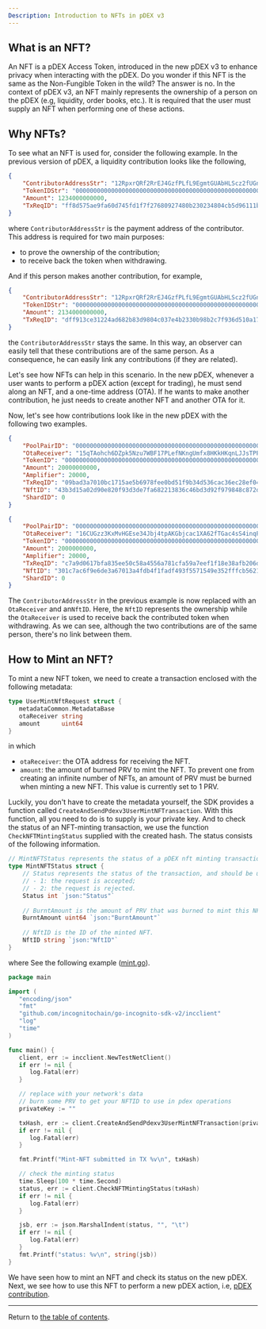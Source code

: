 ```yaml
---
Description: Introduction to NFTs in pDEX v3
---
```


## What is an NFT?
An NFT is a pDEX Access Token, introduced in the new pDEX v3 to enhance privacy when interacting with the pDEX.
Do you wonder if this NFT is the same as the Non-Fungible Token in the wild? The answer is no. In the context of pDEX v3, an NFT
mainly represents the ownership of a person on the pDEX (e.g, liquidity, order books, etc.). It is required that the user must supply
an NFT when performing one of these actions.

## Why NFTs?
To see what an NFT is used for, consider the following example. In the previous version of pDEX, a liquidity contribution looks
like the following,
```json
{
    "ContributorAddressStr": "12RpxrQRf2RrEJ4GzfPLfL9EgmtGUAbHLScz2fUGn8PCp7BLQMGWBPbenMd7U4wdrPV9SjJYueNNQ8iZuExb3j3Fhb389kE5kmozRfU",
    "TokenIDStr": "0000000000000000000000000000000000000000000000000000000000000004",
    "Amount": 1234000000000,
    "TxReqID": "ff8d575ae9fa60d745fd1f7f27680927480b230234804cb5d96111bc5b166b29"
}
```
where `ContributorAddressStr` is the payment address of the contributor. This address is required for two main purposes:
* to prove the ownership of the contribution;
* to receive back the token when withdrawing.

And if this person makes another contribution, for example,
```json
{
    "ContributorAddressStr": "12RpxrQRf2RrEJ4GzfPLfL9EgmtGUAbHLScz2fUGn8PCp7BLQMGWBPbenMd7U4wdrPV9SjJYueNNQ8iZuExb3j3Fhb389kE5kmozRfU",
    "TokenIDStr": "0000000000000000000000000000000000000000000000000000000000000004",
    "Amount": 2134000000000,
    "TxReqID": "dff913ce31224ad682b83d9804c037e4b2330b98b2c7f936d510a1734370a7ee"
}
```
the `ContributorAddressStr` stays the same. In this way, an observer can easily tell that these contributions are of the same person. As a consequence,
he can easily link any contributions (if they are related).

Let's see how NFTs can help in this scenario. In the new pDEX, whenever a user wants to perform a pDEX action (except for trading), he must send along an NFT, and a one-time address (OTA). If he wants to
make another contribution, he just needs to create another NFT and another OTA for it.

Now, let's see how contributions look like in the new pDEX with the following two examples.
```json
{
    "PoolPairID": "0000000000000000000000000000000000000000000000000000000000000004-00000000000000000000000000000000000000000000000000000000000115dc-03696365b2ff79bb9ef35bf43a74e655ffadae0fa139b8016148d7a036716c5c",
    "OtaReceiver": "15qTAohch6DZpk5Nzu7WBF17PLefNKngUmfx8HKkHKqnLJJsTPPopgBhCEQDPk82caHaPEb8WfvdP33WCwK3uG5WWHi1FykHf7VVK8LqpdJYy4wrTMz1o378c16fx5TVYyA2TX4LFJUGjCYa",
    "TokenID": "00000000000000000000000000000000000000000000000000000000000115dc",
    "Amount": 20000000000,
    "Amplifier": 20000,
    "TxReqID": "09bad3a7010bc1715ae5b6978fee0bd51f9b34d536cac36ec28ef0440c4ef59c",
    "NftID": "43b3d15a02d90e820f93d3de7fa682213836c46bd3d92f979848c872d5449bc9",
    "ShardID": 0
}
```

```json
{
    "PoolPairID": "0000000000000000000000000000000000000000000000000000000000000004-00000000000000000000000000000000000000000000000000000000000115dc-03696365b2ff79bb9ef35bf43a74e655ffadae0fa139b8016148d7a036716c5c",
    "OtaReceiver": "16CUGzz3KxMvHGEse34Jbj4tpAKGbjcac1XA62fTGac4sS4inqPZts14xUUMyeX4tcgiC5oUgq3oe3n9qMKzDdpXGk9AnUDd5bHbxEsJq7xapCNKhz8D6Qtc8RyEfmxtM3oPa4oUKWnx4dGE",
    "TokenID": "0000000000000000000000000000000000000000000000000000000000000004",
    "Amount": 2000000000,
    "Amplifier": 20000,
    "TxReqID": "c7a9d0617bfa835ee50c58a4556a781cfa59a7eef1f18e38afb206df8ab2c658",
    "NftID": "301c7ac6f9e6de3a67013a4fdb4f1fadf493f5571549e352fffcb5621881ca25",
    "ShardID": 0
}
```
The `ContributorAddressStr` in the previous example is now replaced with an `OtaReceiver` and an`NftID`. Here, the `NftID` represents the ownership while the `OtaReceiver` is used to receive back the contributed token when withdrawing.
As we can see, although the two contributions are of the same person, there's no link between them.

## How to Mint an NFT?
To mint a new NFT token, we need to create a transaction enclosed with the following metadata:
```go
type UserMintNftRequest struct {
   metadataCommon.MetadataBase
   otaReceiver string
   amount      uint64
}
```
in which
* `otaReceiver`: the OTA address for receiving the NFT.
* `amount`: the amount of burned PRV to mint the NFT. To prevent one from creating an infinite number of NFTs, an amount of PRV must be burned when minting a new NFT. This value is currently set to 1 PRV.

Luckily, you don't have to create the metadata yourself, the SDK provides a function called `CreateAndSendPdexv3UserMintNFTransaction`. With this function, all you need to do is to supply is your private key. And to check the status of an NFT-minting transaction, we use the function `CheckNFTMintingStatus` supplied with the created hash.
The status consists of the following information.
```go
// MintNFTStatus represents the status of a pDEX nft minting transaction.
type MintNFTStatus struct {
    // Status represents the status of the transaction, and should be understood as follows:
    // - 1: the request is accepted;
    // - 2: the request is rejected.
    Status int `json:"Status"`
    
    // BurntAmount is the amount of PRV that was burned to mint this NFT.
    BurntAmount uint64 `json:"BurntAmount"`
    
    // NftID is the ID of the minted NFT.
    NftID string `json:"NftID"`
}
```
where
See the following example ([mint.go](../../code/pdex/nft/mint.go)).

```go
package main

import (
   "encoding/json"
   "fmt"
   "github.com/incognitochain/go-incognito-sdk-v2/incclient"
   "log"
   "time"
)

func main() {
   client, err := incclient.NewTestNetClient()
   if err != nil {
      log.Fatal(err)
   }

   // replace with your network's data
   // burn some PRV to get your NFTID to use in pdex operations
   privateKey := ""

   txHash, err := client.CreateAndSendPdexv3UserMintNFTransaction(privateKey)
   if err != nil {
      log.Fatal(err)
   }

   fmt.Printf("Mint-NFT submitted in TX %v\n", txHash)

   // check the minting status
   time.Sleep(100 * time.Second)
   status, err := client.CheckNFTMintingStatus(txHash)
   if err != nil {
      log.Fatal(err)
   }

   jsb, err := json.MarshalIndent(status, "", "\t")
   if err != nil {
      log.Fatal(err)
   }
   fmt.Printf("status: %v\n", string(jsb))
}

```

We have seen how to mint an NFT and check its status on the new pDEX. Next, we see how to use this NFT to perform a new pDEX action, i.e, [pDEX contribution](./contribute.md).

---
Return to [the table of contents](../../../README.md).
